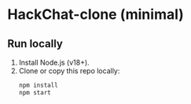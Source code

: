 # HackChat-clone (minimal)

## Run locally
1. Install Node.js (v18+).  
2. Clone or copy this repo locally:
   ```bash
   npm install
   npm start
